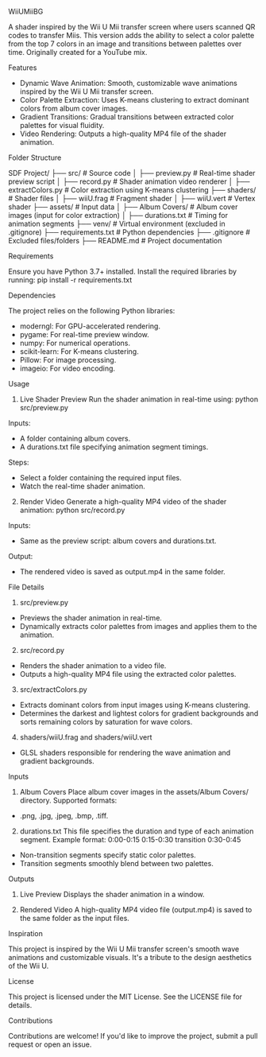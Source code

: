 WiiUMiiBG

A shader inspired by the Wii U Mii transfer screen where users scanned QR codes to transfer Miis. This version adds the ability to select a color palette from the top 7 colors in an image and transitions between palettes over time. Originally created for a YouTube mix.

Features

- Dynamic Wave Animation: Smooth, customizable wave animations inspired by the Wii U Mii transfer screen.
- Color Palette Extraction: Uses K-means clustering to extract dominant colors from album cover images.
- Gradient Transitions: Gradual transitions between extracted color palettes for visual fluidity.
- Video Rendering: Outputs a high-quality MP4 file of the shader animation.

Folder Structure

SDF Project/
├── src/                  # Source code
│   ├── preview.py        # Real-time shader preview script
│   ├── record.py         # Shader animation video renderer
│   ├── extractColors.py  # Color extraction using K-means clustering
├── shaders/              # Shader files
│   ├── wiiU.frag         # Fragment shader
│   ├── wiiU.vert         # Vertex shader
├── assets/               # Input data
│   ├── Album Covers/     # Album cover images (input for color extraction)
│   ├── durations.txt     # Timing for animation segments
├── venv/                 # Virtual environment (excluded in .gitignore)
├── requirements.txt      # Python dependencies
├── .gitignore            # Excluded files/folders
├── README.md             # Project documentation

Requirements

Ensure you have Python 3.7+ installed. Install the required libraries by running:
pip install -r requirements.txt

Dependencies

The project relies on the following Python libraries:
- moderngl: For GPU-accelerated rendering.
- pygame: For real-time preview window.
- numpy: For numerical operations.
- scikit-learn: For K-means clustering.
- Pillow: For image processing.
- imageio: For video encoding.

Usage

1. Live Shader Preview
Run the shader animation in real-time using:
python src/preview.py

Inputs:
- A folder containing album covers.
- A durations.txt file specifying animation segment timings.

Steps:
- Select a folder containing the required input files.
- Watch the real-time shader animation.

2. Render Video
Generate a high-quality MP4 video of the shader animation:
python src/record.py

Inputs:
- Same as the preview script: album covers and durations.txt.

Output:
- The rendered video is saved as output.mp4 in the same folder.

File Details

1. src/preview.py
- Previews the shader animation in real-time.
- Dynamically extracts color palettes from images and applies them to the animation.

2. src/record.py
- Renders the shader animation to a video file.
- Outputs a high-quality MP4 file using the extracted color palettes.

3. src/extractColors.py
- Extracts dominant colors from input images using K-means clustering.
- Determines the darkest and lightest colors for gradient backgrounds and sorts remaining colors by saturation for wave colors.

4. shaders/wiiU.frag and shaders/wiiU.vert
- GLSL shaders responsible for rendering the wave animation and gradient backgrounds.

Inputs

1. Album Covers
Place album cover images in the assets/Album Covers/ directory. Supported formats:
- .png, .jpg, .jpeg, .bmp, .tiff.

2. durations.txt
This file specifies the duration and type of each animation segment. Example format:
0:00-0:15
0:15-0:30 transition
0:30-0:45

- Non-transition segments specify static color palettes.
- Transition segments smoothly blend between two palettes.

Outputs

1. Live Preview
Displays the shader animation in a window.

2. Rendered Video
A high-quality MP4 video file (output.mp4) is saved to the same folder as the input files.

Inspiration

This project is inspired by the Wii U Mii transfer screen's smooth wave animations and customizable visuals. It's a tribute to the design aesthetics of the Wii U.

License

This project is licensed under the MIT License. See the LICENSE file for details.

Contributions

Contributions are welcome! If you'd like to improve the project, submit a pull request or open an issue.